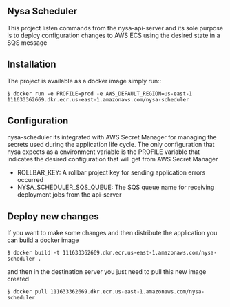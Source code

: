 Nysa Scheduler
----------

This project listen commands from the nysa-api-server and its sole purpose is to deploy configuration changes to AWS ECS using the desired state in a SQS message


Installation
------------

The project is available as a docker image simply run::

    $ docker run -e PROFILE=prod -e AWS_DEFAULT_REGION=us-east-1 111633362669.dkr.ecr.us-east-1.amazonaws.com/nysa-scheduler


Configuration
-------------
nysa-scheduler its integrated with AWS Secret Manager for managing the secrets used during the application life cycle.
The only configuration that nysa expects as a environment variable is the PROFILE variable that indicates the desired configuration that will get from AWS Secret Manager

- ROLLBAR_KEY: A rollbar project key for sending application errors occurred
- NYSA_SCHEDULER_SQS_QUEUE: The SQS queue name for receiving deployment jobs from the api-server

Deploy new changes
------------

If you want to make some changes and then distribute the application you can build a docker image

    $ docker build -t 111633362669.dkr.ecr.us-east-1.amazonaws.com/nysa-scheduler .

and then in the destination server you just need to pull this new image created

    $ docker pull 111633362669.dkr.ecr.us-east-1.amazonaws.com/nysa-scheduler

